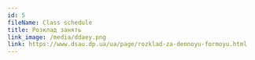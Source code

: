 ```yaml
---
id: 5
fileName: Class schedule
title: Розклад занять
link_image: /media/ddaey.png
link: https://www.dsau.dp.ua/ua/page/rozklad-za-dennoyu-formoyu.html
---
```

